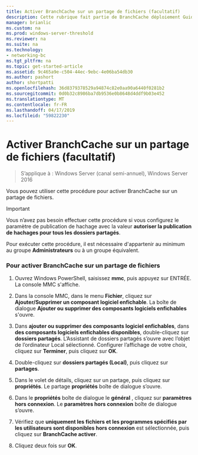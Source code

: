 ```yaml
---
title: Activer BranchCache sur un partage de fichiers (facultatif)
description: Cette rubrique fait partie de BranchCache déploiement Guide pour Windows Server 2016, qui montre comment déployer BranchCache en mode cache distribué et hébergé pour optimiser l’utilisation de la bande passante WAN dans les succursales
manager: brianlic
ms.custom: na
ms.prod: windows-server-threshold
ms.reviewer: na
ms.suite: na
ms.technology:
- networking-bc
ms.tgt_pltfrm: na
ms.topic: get-started-article
ms.assetid: 9c465a9e-c504-44ec-9ebc-4e06ba54db30
ms.author: pashort
author: shortpatti
ms.openlocfilehash: 36d8379378529a94874c82e0aa90a6440f0281b2
ms.sourcegitcommit: 0d0b32c8986ba7db9536e0b8648d4ddf9b03e452
ms.translationtype: MT
ms.contentlocale: fr-FR
ms.lasthandoff: 04/17/2019
ms.locfileid: "59822230"
---
```

# <a name="enable-branchcache-on-a-file-share-optional"></a>Activer BranchCache sur un partage de fichiers (facultatif)

>S’applique à : Windows Server (canal semi-annuel), Windows Server 2016

Vous pouvez utiliser cette procédure pour activer BranchCache sur un partage de fichiers.  
  
> [!IMPORTANT]  
> Vous n’avez pas besoin effectuer cette procédure si vous configurez le paramètre de publication de hachage avec la valeur **autoriser la publication de hachages pour tous les dossiers partagés**.  
  
Pour exécuter cette procédure, il est nécessaire d'appartenir au minimum au groupe **Administrateurs** ou à un groupe équivalent.  
  
### <a name="to-enable-branchcache-on-a-file-share"></a>Pour activer BranchCache sur un partage de fichiers  
  
1.  Ouvrez Windows PowerShell, saisissez **mmc**, puis appuyez sur ENTRÉE. La console MMC s'affiche.  
  
2.  Dans la console MMC, dans le menu **Fichier**, cliquez sur **Ajouter/Supprimer un composant logiciel enfichable**. La boîte de dialogue **Ajouter ou supprimer des composants logiciels enfichables** s'ouvre.  
  
3.  Dans **ajouter ou supprimer des composants logiciel enfichables**, dans **des composants logiciels enfichables disponibles**, double-cliquez sur **dossiers partagés**. L’Assistant de dossiers partagés s’ouvre avec l’objet de l’ordinateur Local sélectionné. Configurer l’affichage de votre choix, cliquez sur **Terminer**, puis cliquez sur **OK**.  
  
4.  Double-cliquez sur **dossiers partagés (Local)**, puis cliquez sur **partages**.  
  
5.  Dans le volet de détails, cliquez sur un partage, puis cliquez sur **propriétés**. Le partage **propriétés** boîte de dialogue s’ouvre.  
  
6.  Dans le **propriétés** boîte de dialogue le **général** , cliquez sur **paramètres hors connexion**. Le **paramètres hors connexion** boîte de dialogue s’ouvre.  
  
7.  Vérifiez que **uniquement les fichiers et les programmes spécifiés par les utilisateurs sont disponibles hors connexion** est sélectionnée, puis cliquez sur **BranchCache activer**.  
  
8.  Cliquez deux fois sur **OK**.  
  

